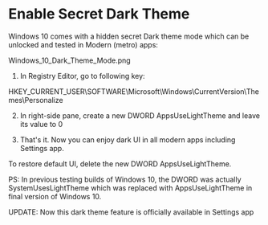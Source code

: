 <b><h1> Enable Secret Dark Theme </h1></b>

Windows 10 comes with a hidden secret Dark theme mode which can be unlocked and tested in Modern (metro) apps:

Windows_10_Dark_Theme_Mode.png

1. In Registry Editor, go to following key:

HKEY_CURRENT_USER\SOFTWARE\Microsoft\Windows\CurrentVersion\Themes\Personalize

2. In right-side pane, create a new DWORD AppsUseLightTheme and leave its value to 0

3. That's it. Now you can enjoy dark UI in all modern apps including Settings app.

To restore default UI, delete the new DWORD AppsUseLightTheme.

PS: In previous testing builds of Windows 10, the DWORD was actually SystemUsesLightTheme which was replaced with AppsUseLightTheme in final version of Windows 10.

UPDATE: Now this dark theme feature is officially available in Settings app
